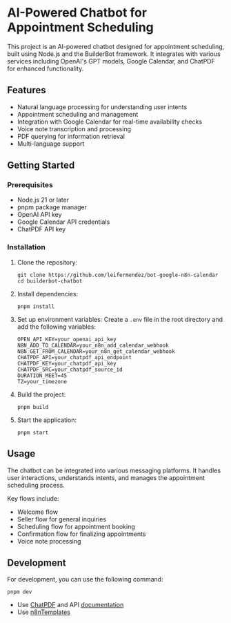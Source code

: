 # AI-Powered Chatbot for Appointment Scheduling

This project is an AI-powered chatbot designed for appointment scheduling, built using Node.js and the BuilderBot framework. It integrates with various services including OpenAI's GPT models, Google Calendar, and ChatPDF for enhanced functionality.

## Features

- Natural language processing for understanding user intents
- Appointment scheduling and management
- Integration with Google Calendar for real-time availability checks
- Voice note transcription and processing
- PDF querying for information retrieval
- Multi-language support

## Getting Started

### Prerequisites

- Node.js 21 or later
- pnpm package manager
- OpenAI API key
- Google Calendar API credentials
- ChatPDF API key

### Installation

1. Clone the repository:

   ```
   git clone https://github.com/leifermendez/bot-google-n8n-calendar
   cd builderbot-chatbot
   ```

2. Install dependencies:

   ```
   pnpm install
   ```

3. Set up environment variables:
   Create a `.env` file in the root directory and add the following variables:

   ```
   OPEN_API_KEY=your_openai_api_key
   N8N_ADD_TO_CALENDAR=your_n8n_add_calendar_webhook
   N8N_GET_FROM_CALENDAR=your_n8n_get_calendar_webhook
   CHATPDF_API=your_chatpdf_api_endpoint
   CHATPDF_KEY=your_chatpdf_api_key
   CHATPDF_SRC=your_chatpdf_source_id
   DURATION_MEET=45
   TZ=your_timezone
   ```

4. Build the project:

   ```
   pnpm build
   ```

5. Start the application:
   ```
   pnpm start
   ```

## Usage

The chatbot can be integrated into various messaging platforms. It handles user interactions, understands intents, and manages the appointment scheduling process.

Key flows include:

- Welcome flow
- Seller flow for general inquiries
- Scheduling flow for appointment booking
- Confirmation flow for finalizing appointments
- Voice note processing

## Development

For development, you can use the following command:

```
pnpm dev
```

- Use [ChatPDF](https://www.chatpdf.com/) and API [documentation](https://www.chatpdf.com/docs/api/backend)
- Use [n8nTemplates](/n8n/templates)
